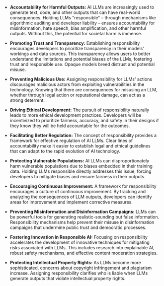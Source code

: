 * **Accountability for Harmful Outputs:**  AI LLMs are increasingly used to generate text, code, and other outputs that can have real-world consequences.  Holding LLMs "responsible" – through mechanisms like algorithmic auditing and developer liability – ensures accountability for misinformation, hate speech, bias amplification, and other harmful outputs.  Without this, the potential for societal harm is immense.

* **Promoting Trust and Transparency:**  Establishing responsibility encourages developers to prioritize transparency in their models' workings and data sources.  This transparency allows users to better understand the limitations and potential biases of the LLMs, fostering trust and responsible use.  Opaque models breed distrust and potential misuse.

* **Preventing Malicious Use:**  Assigning responsibility for LLMs' actions discourages malicious actors from exploiting vulnerabilities in the technology.  Knowing that there are consequences for misusing an LLM, whether through legal action or reputational damage, can act as a strong deterrent.

* **Driving Ethical Development:**  The pursuit of responsibility naturally leads to more ethical development practices.  Developers will be incentivized to prioritize fairness, accuracy, and safety in their designs if they know they will be held accountable for the outcomes.

* **Facilitating Better Regulation:**  The concept of responsibility provides a framework for effective regulation of AI LLMs.  Clear lines of accountability make it easier to establish legal and ethical guidelines that can adapt to the rapid evolution of AI technology.

* **Protecting Vulnerable Populations:**  AI LLMs can disproportionately harm vulnerable populations due to biases embedded in their training data.  Holding LLMs responsible directly addresses this issue, forcing developers to mitigate biases and ensure fairness in their outputs.

* **Encouraging Continuous Improvement:**  A framework for responsibility encourages a culture of continuous improvement.  By tracking and analyzing the consequences of LLM outputs, developers can identify areas for improvement and implement corrective measures.

* **Preventing Misinformation and Disinformation Campaigns:**  LLMs can be powerful tools for generating realistic-sounding but false information.  Responsibility mechanisms help prevent their misuse in disinformation campaigns that undermine public trust and democratic processes.

* **Fostering Innovation in Responsible AI:**  Focusing on responsibility accelerates the development of innovative techniques for mitigating risks associated with LLMs.  This includes research into explainable AI, robust safety mechanisms, and effective content moderation strategies.

* **Protecting Intellectual Property Rights:**  As LLMs become more sophisticated, concerns about copyright infringement and plagiarism increase. Assigning responsibility clarifies who is liable when LLMs generate outputs that violate intellectual property rights.